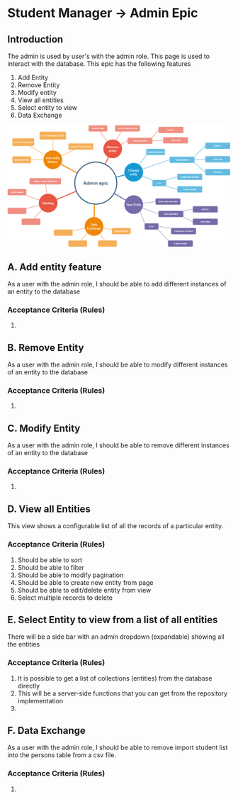 # Student Manager -> Admin Epic
## Introduction

The admin is used by user's with the admin role. This page is used to interact with the database.  This epic has the following features
1. Add Entity
2. Remove Entity
1. Modify entity
1. View all entities
5. Select entity to view
1. Data Exchange

![Authentication module](admin.PNG)


## A. Add entity feature 

As a user with the admin role, I should be able to add different instances of an entity to the database

### Acceptance Criteria (Rules)

1. 

## B. Remove Entity

As a user with the admin role, I should be able to modify different instances of an entity to the database

### Acceptance Criteria (Rules)

1. 

## C. Modify Entity
As a user with the admin role, I should be able to remove different instances of an entity to the database
### Acceptance Criteria (Rules)

1. 

## D. View all Entities

This view shows a configurable list of all the records of a particular entity.

### Acceptance Criteria (Rules)

1. Should be able to sort
1. Should be able to filter
1. Should be able to modify pagination
1. Should be able to create new entity from page
1. Should be able to edit/delete entity from view
1. Select multiple records to delete


## E. Select Entity to view from a list of all entities

There will be a side bar with an admin dropdown (expandable) showing all the entities 


### Acceptance Criteria (Rules)

1. It is possible to get a list of collections (entities) from the database directly
1. This will be a server-side functions that you can get from the repository implementation
1. 

## F. Data Exchange
As a user with the admin role, I should be able to remove import student list into the persons table from a csv file.
### Acceptance Criteria (Rules)

1. 
